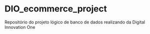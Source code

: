 # DIO_ecommerce_project
Repositório do projeto lógico de banco de dados realizando da Digital Innovation One
